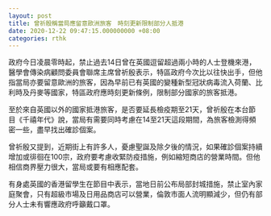 ```yaml
---
layout: post
title: 曾祈殷稱當局應留意歐洲旅客　時刻更新限制部分人抵港
date: 2020-12-22 09:47:15.000000000 +08:00
categories: rthk
---
```


政府今日凌晨零時起，禁止過去14日曾在英國逗留超過兩小時的人士登機來港，醫學會傳染病顧問委員會聯席主席曾祈殷表示，特區政府今次比以往快出手，但他指當局亦要留意歐洲的旅客，因為早前已有英國的變種新型冠狀病毒流入荷蘭、比利時及丹麥等國家，特區政府應時刻更新條例，限制部分國家的旅客抵港。

至於來自英國以外的國家抵港旅客，是否要延長檢疫期至21天，曾祈殷在本台節目《千禧年代》說，當局有需要同時考慮在14至21天這段期間，為旅客檢測得頻密一些，盡早找出確診個案。

曾祈殷又提到，近期街上有許多人，憂慮聖誕及除夕後的情況，如果確診個案持續增加或徘徊在100宗，政府要考慮收緊防疫措施，例如縮短商店的營業時間。但他相信商界壓力很大，當局或要有相應配套。

有身處英國的香港留學生在節目中表示，當地日前公布局部封城措施，禁止室內家庭聚會，只有超級市場及日用品商店可以營業，倫敦市面人流明顯減少，但仍有部分人士未有響應政府呼籲戴口罩。
